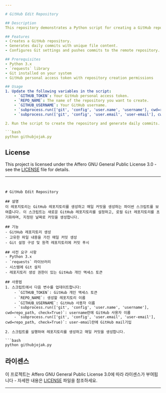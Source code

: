 ```yaml
---

# GitHub Edit Repository

## Description
This repository demonstrates a Python script for creating a GitHub repository and generating daily commits with unique content. The script sets up a new GitHub repository, initializes a local Git repository, and creates commits with specified dates.

## Features
- Creates a GitHub repository.
- Generates daily commits with unique file content.
- Configures Git settings and pushes commits to the remote repository.

## Prerequisites
- Python 3.x
- `requests` library
- Git installed on your system
- GitHub personal access token with repository creation permissions

## Usage
1. Update the following variables in the script:
    - `GITHUB_TOKEN`: Your GitHub personal access token.
    - `REPO_NAME`: The name of the repository you want to create.
    - `GITHUB_USERNAME`: Your GitHub username.
    - `subprocess.run(['git', 'config', 'user.name', 'username'], cwd=repo_path, check=True)`: Enter your GitHub username in the username field.
    - `subprocess.run(['git', 'config', 'user.email', 'user-email'], cwd=repo_path, check=True)`: Enter your GitHub email in the user-email field.

2. Run the script to create the repository and generate daily commits.

```bash
python githubjojak.py
```

## License
This project is licensed under the Affero GNU General Public License 3.0 - see the [LICENSE](LICENSE) file for details.

---
```


# GitHub Edit Repository

## 설명
이 레포지토리는 GitHub 레포지토리를 생성하고 매일 커밋을 생성하는 파이썬 스크립트를 보여줍니다. 이 스크립트는 새로운 GitHub 레포지토리를 설정하고, 로컬 Git 레포지토리를 초기화하며, 지정된 날짜로 커밋을 생성합니다.

## 기능
- GitHub 레포지토리 생성
- 고유한 파일 내용을 가진 매일 커밋 생성
- Git 설정 구성 및 원격 레포지토리에 커밋 푸시

## 사전 요구 사항
- Python 3.x
- `requests` 라이브러리
- 시스템에 Git 설치
- 레포지토리 생성 권한이 있는 GitHub 개인 액세스 토큰

## 사용법
1. 스크립트에서 다음 변수를 업데이트합니다:
    - `GITHUB_TOKEN`: GitHub 개인 액세스 토큰
    - `REPO_NAME`: 생성할 레포지토리 이름
    - `GITHUB_USERNAME`: GitHub 사용자 이름
    - `subprocess.run(['git', 'config', 'user.name', 'username'], cwd=repo_path, check=True)`: username란에 GitHub 사용자 이름
    - `subprocess.run(['git', 'config', 'user.email', 'user-email'], cwd=repo_path, check=True)`: user-email란에 GitHub mail기입

2. 스크립트를 실행하여 레포지토리를 생성하고 매일 커밋을 생성합니다.

```bash
python githubjojak.py
```

## 라이센스
이 프로젝트는 Affero GNU General Public License 3.0에 따라 라이센스가 부여됩니다 - 자세한 내용은 [LICENSE](LICENSE) 파일을 참조하세요.

---
